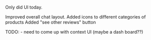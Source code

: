 Only did UI today.

Improved overall chat layout. 
Added icons to different categories of products
Added "see other reviews" button

TODO:
\- need to come up with context UI \(maybe a dash board??\)

